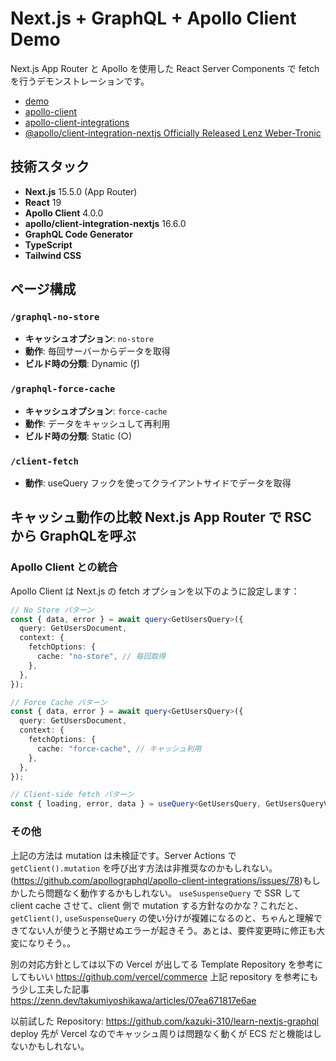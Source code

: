 # Next.js + GraphQL + Apollo Client Demo

Next.js App Router と Apollo を使用した React Server Components で fetch を行うデモンストレーションです。

- [demo](https://nextjs-graphql-xi.vercel.app/)
- [apollo-client](https://www.apollographql.com/docs/react)
- [apollo-client-integrations](https://github.com/apollographql/apollo-client-integrations/tree/main/packages/nextjs)
- [@apollo/client-integration-nextjs Officially Released Lenz Weber-Tronic](https://www.apollographql.com/blog/apollo-client-integration-nextjs-officially-released)


## 技術スタック

- **Next.js** 15.5.0 (App Router)
- **React** 19
- **Apollo Client** 4.0.0
- **apollo/client-integration-nextjs** 16.6.0
- **GraphQL Code Generator**
- **TypeScript**
- **Tailwind CSS**

## ページ構成

### `/graphql-no-store`
- **キャッシュオプション**: `no-store`
- **動作**: 毎回サーバーからデータを取得
- **ビルド時の分類**: Dynamic (ƒ)

### `/graphql-force-cache`
- **キャッシュオプション**: `force-cache`
- **動作**: データをキャッシュして再利用
- **ビルド時の分類**: Static (○)

### `/client-fetch`
- **動作**: useQuery フックを使ってクライアントサイドでデータを取得

## キャッシュ動作の比較 Next.js App Router で RSC から GraphQLを呼ぶ
### Apollo Client との統合

Apollo Client は Next.js の fetch オプションを以下のように設定します：

```typescript
// No Store パターン
const { data, error } = await query<GetUsersQuery>({
  query: GetUsersDocument,
  context: {
    fetchOptions: {
      cache: "no-store", // 毎回取得
    },
  },
});

// Force Cache パターン
const { data, error } = await query<GetUsersQuery>({
  query: GetUsersDocument,
  context: {
    fetchOptions: {
      cache: "force-cache", // キャッシュ利用
    },
  },
});

// Client-side fetch パターン
const { loading, error, data } = useQuery<GetUsersQuery, GetUsersQueryVariables>(GET_USERS);
```


### その他
上記の方法は mutation は未検証です。Server Actions で `getClient().mutation` を呼び出す方法は非推奨なのかもしれない。(https://github.com/apollographql/apollo-client-integrations/issues/78)もしかしたら問題なく動作するかもしれない。
`useSuspenseQuery` で SSR して client cache させて、client 側で mutation する方針なのかな？これだと、 `getClient()`, `useSuspenseQuery` の使い分けが複雑になるのと、ちゃんと理解できてない人が使うと予期せぬエラーが起きそう。あとは、要件変更時に修正も大変になりそう。。

別の対応方針としては以下の Vercel が出してる Template Repository を参考にしてもいい
https://github.com/vercel/commerce
上記 repository を参考にもう少し工夫した記事
https://zenn.dev/takumiyoshikawa/articles/07ea671817e6ae

以前試した Repository: https://github.com/kazuki-310/learn-nextjs-graphql
deploy 先が Vercel なのでキャッシュ周りは問題なく動くが ECS だと機能はしないかもしれない。
